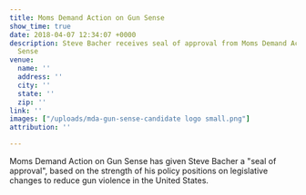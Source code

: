 ```yaml
---
title: Moms Demand Action on Gun Sense
show_time: true
date: 2018-04-07 12:34:07 +0000
description: Steve Bacher receives seal of approval from Moms Demand Action on Gun
  Sense
venue:
  name: ''
  address: ''
  city: ''
  state: ''
  zip: ''
link: ''
images: ["/uploads/mda-gun-sense-candidate logo small.png"]
attribution: ''

---
```

Moms Demand Action on Gun Sense has given Steve Bacher a "seal of approval", based on the strength of his policy positions on legislative changes to reduce gun violence in the United States. 
